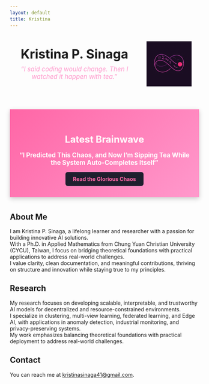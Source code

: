 ```yaml
---
layout: default
title: Kristina
---
```


<img src="/assets/images/mobius_banner.png" alt="Mobius Banner" style="width: 120px; float: right; margin: 20px;" />

<h1 style="text-align: center; font-size: 2.4em; margin-bottom: 10px;">Kristina P. Sinaga</h1>

<p style="text-align: center; font-style: italic; font-size: 1.2em; color: #ff99cc; margin: 0 0 20px;">
  “I said coding would change. Then I watched it happen with tea.”
</p>

<p style="text-align: center; font-size: 1em; color: #fdfdfd;">
  Welcome to my world of innovation and clarity!
</p>


<!-- Featured Blog Post Section -->
<div style="background: linear-gradient(135deg, #ff66a6, #ff99cc); color: white; padding: 30px 20px; text-align: center; font-family: 'Inter', sans-serif; box-shadow: 0 4px 12px rgba(0, 0, 0, 0.2); margin: 40px 0;">
  <h2 style="margin-bottom: 10px; font-size: 1.8em;">Latest Brainwave</h2>
  <p style="font-size: 1.2em; margin-bottom: 15px;">
    <strong>“I Predicted This Chaos, and Now I’m Sipping Tea While the System Auto-Completes Itself”</strong>
  </p>
  <a href="./clown-network/chronicles/2025-4-29-copilot-chaos.html" style="display: inline-block; background: #1f1f2e; color: #ff66a6; padding: 10px 20px; border-radius: 6px; text-decoration: none; font-weight: bold; transition: background 0.3s ease;" onmouseover="this.style.background='#333'" onmouseout="this.style.background='#1f1f2e'">
    Read the Glorious Chaos
  </a>
</div>

## About Me

I am Kristina P. Sinaga, a lifelong learner and researcher with a passion for building innovative AI solutions.  
With a Ph.D. in Applied Mathematics from Chung Yuan Christian University (CYCU), Taiwan, I focus on bridging theoretical foundations with practical applications to address real-world challenges.  
I value clarity, clean documentation, and meaningful contributions, thriving on structure and innovation while staying true to my principles.

## Research

My research focuses on developing scalable, interpretable, and trustworthy AI models for decentralized and resource-constrained environments.  
I specialize in clustering, multi-view learning, federated learning, and Edge AI, with applications in anomaly detection, industrial monitoring, and privacy-preserving systems.  
My work emphasizes balancing theoretical foundations with practical deployment to address real-world challenges.

## Contact

You can reach me at kristinasinaga41@gmail.com.

